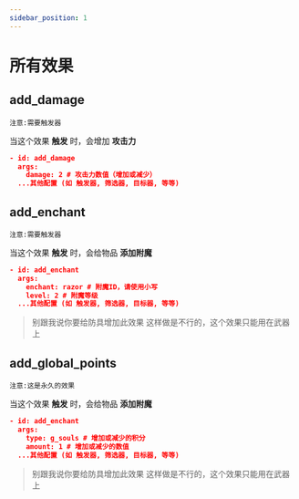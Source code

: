 ```yaml
---
sidebar_position: 1
---
```


# 所有效果

## add_damage

`注意:需要触发器`

当这个效果 **触发** 时，会增加 **攻击力**

```json
- id: add_damage
  args:
    damage: 2 # 攻击力数值（增加或减少）
  ...其他配置 (如 触发器, 筛选器, 目标器, 等等)
```

## add_enchant

`注意:需要触发器`

当这个效果 **触发** 时，会给物品 **添加附魔**

```json
- id: add_enchant
  args:
    enchant: razor # 附魔ID，请使用小写
    level: 2 # 附魔等级
  ...其他配置 (如 触发器, 筛选器, 目标器, 等等)
```

> 别跟我说你要给防具增加此效果
> 这样做是不行的，这个效果只能用在武器上

## add_global_points

`注意:这是永久的效果`

当这个效果 **触发** 时，会给物品 **添加附魔**

```json
- id: add_enchant
  args:
    type: g_souls # 增加或减少的积分
    amount: 1 # 增加或减少的数值
  ...其他配置 (如 触发器, 筛选器, 目标器, 等等)
```

> 别跟我说你要给防具增加此效果
> 这样做是不行的，这个效果只能用在武器上





